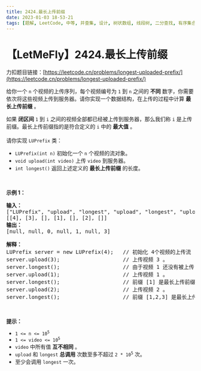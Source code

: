 ```yaml
---
title: 2424.最长上传前缀
date: 2023-01-03 18-53-21
tags: [题解, LeetCode, 中等, 并查集, 设计, 树状数组, 线段树, 二分查找, 有序集合, 堆（优先队列）]
---
```


# 【LetMeFly】2424.最长上传前缀

力扣题目链接：[https://leetcode.cn/problems/longest-uploaded-prefix/](https://leetcode.cn/problems/longest-uploaded-prefix/)

<p>给你一个&nbsp;<code>n</code>&nbsp;个视频的上传序列，每个视频编号为&nbsp;<code>1</code>&nbsp;到&nbsp;<code>n</code>&nbsp;之间的 <strong>不同</strong>&nbsp;数字，你需要依次将这些视频上传到服务器。请你实现一个数据结构，在上传的过程中计算 <strong>最长上传前缀</strong>&nbsp;。</p>

<p>如果&nbsp;<strong>闭区间</strong>&nbsp;<code>1</code>&nbsp;到&nbsp;<code>i</code>&nbsp;之间的视频全部都已经被上传到服务器，那么我们称 <code>i</code>&nbsp;是上传前缀。最长上传前缀指的是符合定义的 <code>i</code>&nbsp;中的 <strong>最大值</strong>&nbsp;。<br>
<br>
请你实现&nbsp;<code>LUPrefix</code>&nbsp;类：</p>

<ul>
	<li><code>LUPrefix(int n)</code>&nbsp;初始化一个 <code>n</code>&nbsp;个视频的流对象。</li>
	<li><code>void upload(int video)</code>&nbsp;上传&nbsp;<code>video</code>&nbsp;到服务器。</li>
	<li><code>int longest()</code>&nbsp;返回上述定义的 <strong>最长上传前缀</strong>&nbsp;的长度。</li>
</ul>

<p>&nbsp;</p>

<p><strong>示例 1：</strong></p>

<pre><strong>输入：</strong>
["LUPrefix", "upload", "longest", "upload", "longest", "upload", "longest"]
[[4], [3], [], [1], [], [2], []]
<strong>输出：</strong>
[null, null, 0, null, 1, null, 3]

<strong>解释：</strong>
LUPrefix server = new LUPrefix(4);   // 初始化 4个视频的上传流
server.upload(3);                    // 上传视频 3 。
server.longest();                    // 由于视频 1 还没有被上传，最长上传前缀是 0 。
server.upload(1);                    // 上传视频 1 。
server.longest();                    // 前缀 [1] 是最长上传前缀，所以我们返回 1 。
server.upload(2);                    // 上传视频 2 。
server.longest();                    // 前缀 [1,2,3] 是最长上传前缀，所以我们返回 3 。
</pre>

<p>&nbsp;</p>

<p><strong>提示：</strong></p>

<ul>
	<li><code>1 &lt;= n &lt;= 10<sup>5</sup></code></li>
	<li><code>1 &lt;= video &lt;= 10<sup>5</sup></code></li>
	<li><code>video</code>&nbsp;中所有值 <strong>互不相同</strong>&nbsp;。</li>
	<li><code>upload</code> 和&nbsp;<code>longest</code>&nbsp;<strong>总调用</strong> 次数至多不超过&nbsp;<code>2 * 10<sup>5</sup></code>&nbsp;次。</li>
	<li>至少会调用&nbsp;<code>longest</code>&nbsp;一次。</li>
</ul>


    